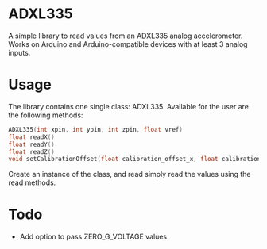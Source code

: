 # ADXL335

A simple library to read values from an ADXL335 analog accelerometer.
Works on Arduino and Arduino-compatible devices with at least 3 analog inputs.

# Usage

The library contains one single class: ADXL335. Available for the user are the following methods:
```c++
ADXL335(int xpin, int ypin, int zpin, float vref)
float readX()
float readY()
float readZ()
void setCalibrationOffset(float calibration_offset_x, float calibration_offset_y, float calibration_offset_z);
```

Create an instance of the class, and read simply read the values using the read methods.

# Todo

- Add option to pass ZERO_G_VOLTAGE values
